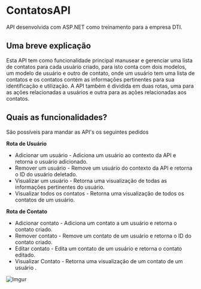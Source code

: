 # ContatosAPI
API desenvolvida com ASP.NET como treinamento para a empresa DTI.

## Uma breve explicação

Esta API tem como funcionalidade principal manusear e gerenciar uma lista de contatos para cada usuário criado, para isto conta com 
dois modelos, um modelo de usuário e outro de contato, onde um usuário tem uma lista de contatos e os contatos contém as informações 
pertinentes para sua identificação e utilização. A API também é dividida em duas rotas, uma para as ações relacionadas a usuários e outra
para as ações relacionadas aos contatos.

## Quais as funcionalidades?

São possíveis para mandar as API's os seguintes pedidos

**Rota de Usuário**
- Adicionar um usuário - Adiciona um usuário ao contexto da API e retorna o usuário adicionado.
- Remover um usuário - Remove um usuário do contexto da API e retorna o ID do usuário deletado.
- Visualizar um usuário - Retorna uma visualização de todas as informações pertinentes do usuário. 
- Visualizar todos os contatos - Retorna uma visualização de todos os contatos de um usuário.

**Rota de Contato**
- Adicionar contato - Adiciona um contato a um usuário e retorna o contato criado.
- Remover contato - Remove um contato de um usuário e retorna o ID do contato criado.
- Editar contato - Edita um contato de um usuário e retorna o contato editado.
- Visualizar Contato - Retorna uma visualização de um contato de um usuário .

![Imgur](https://i.imgur.com/h7NCblN.png)
